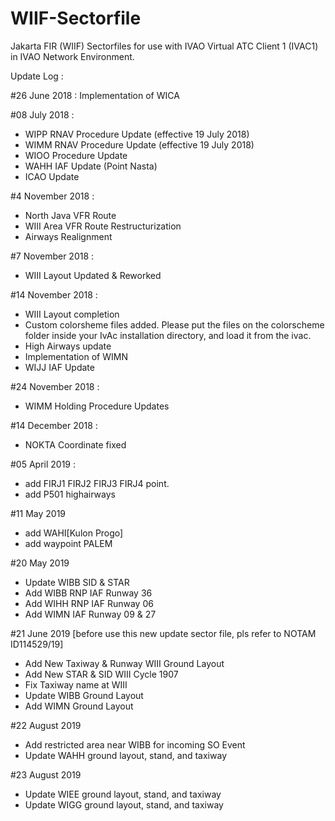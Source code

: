 # WIIF-Sectorfile
Jakarta FIR (WIIF) Sectorfiles for use with IVAO Virtual ATC Client 1 (IVAC1) in IVAO Network Environment.

Update Log :

#26 June 2018 : Implementation of WICA

#08 July 2018 :

- WIPP RNAV Procedure Update (effective 19 July 2018)
- WIMM RNAV Procedure Update (effective 19 July 2018)
- WIOO Procedure Update
- WAHH IAF Update (Point Nasta)
- ICAO Update

#4 November 2018 :
- North Java VFR Route
- WIII Area VFR Route Restructurization
- Airways Realignment

#7 November 2018 :
- WIII Layout Updated & Reworked

#14 November 2018 :
- WIII Layout completion
- Custom colorsheme files added. Please put the files on the colorscheme folder inside your IvAc installation directory, and load it from the ivac.
- High Airways update
- Implementation of WIMN
- WIJJ IAF Update

#24 November 2018 :
- WIMM Holding Procedure Updates

#14 December 2018 :
- NOKTA Coordinate fixed

#05 April 2019 :
- add FIRJ1 FIRJ2 FIRJ3 FIRJ4 point.
- add P501 highairways

#11 May 2019
- add WAHI[Kulon Progo]
- add waypoint PALEM

#20 May 2019
- Update WIBB SID & STAR
- Add WIBB RNP IAF Runway 36
- Add WIHH RNP IAF Runway 06
- Add WIMN IAF Runway 09 & 27

#21 June 2019 [before use this new update sector file, pls refer to NOTAM ID114529/19]
- Add New Taxiway & Runway WIII Ground Layout
- Add New STAR & SID WIII Cycle 1907
- Fix Taxiway name at WIII
- Update WIBB Ground Layout
- Add WIMN Ground Layout

#22 August 2019
- Add restricted area near WIBB for incoming SO Event
- Update WAHH ground layout, stand, and taxiway

#23 August 2019
- Update WIEE ground layout, stand, and taxiway
- Update WIGG ground layout, stand, and taxiway